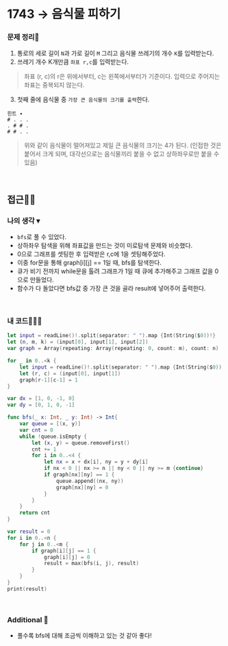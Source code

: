 # 1743 → 음식물 피하기
### 문제 정리📝
1. 통로의 세로 길이 `N`과 가로 길이 `M` 그리고 음식물 쓰레기의 개수 `K`를 입력받는다.
2. 쓰레기 개수 K개만큼 `좌표 r,c`를 입력받는다. 
> 좌표 (r, c)의 r은 위에서부터, c는 왼쪽에서부터가 기준이다. 입력으로 주어지는 좌표는 중복되지 않는다.
3. 첫째 줄에 음식물 중 `가장 큰 음식물의 크기를 출력`한다.
```
힌트 ▾
# . . .
. # # .
# # . .
``` 
> 위와 같이 음식물이 떨어져있고 제일 큰 음식물의 크기는 4가 된다. (인접한 것은 붙어서 크게 되며, 대각선으로는 음식물끼리 붙을 수 없고 상하좌우로만 붙을 수 있음)

</br>

## 접근🚶🏻
### 나의 생각 ▾
- `bfs`로 풀 수 있었다.
- 상하좌우 탐색을 위해 좌표값을 만드는 것이 미로탐색 문제와 비슷했다.
- 0으로 그래프를 셋팅한 후 입력받은 r,c에 1을 셋팅해주었다.
- 이중 for문을 통해 graph[i][j] == 1일 때, bfs를 탐색한다.
- 큐가 비기 전까지 while문을 톨려 그래프가 1일 때 큐에 추가해주고 그래프 값을 0으로 만들었다.
- 함수가 다 돌았다면 bfs값 중 가장 큰 것을 골라 result에 넣어주어 출력한다.

</br>

### 내 코드👨🏻‍💻
```swift
let input = readLine()!.split(separator: " ").map {Int(String($0))!}
let (n, m, k) = (input[0], input[1], input[2])
var graph = Array(repeating: Array(repeating: 0, count: m), count: n)

for _ in 0..<k {
    let input = readLine()!.split(separator: " ").map {Int(String($0))!}
    let (r, c) = (input[0], input[1])
    graph[r-1][c-1] = 1
}

var dx = [1, 0, -1, 0]
var dy = [0, 1, 0, -1]

func bfs(_ x: Int, _ y: Int) -> Int{
    var queue = [(x, y)]
    var cnt = 0
    while !queue.isEmpty {
        let (x, y) = queue.removeFirst()
        cnt += 1
        for i in 0..<4 {
            let nx = x + dx[i], ny = y + dy[i]
            if nx < 0 || nx >= n || ny < 0 || ny >= m {continue}
            if graph[nx][ny] == 1 {
                queue.append((nx, ny))
                graph[nx][ny] = 0
            }
        }
    }
    return cnt
}

var result = 0
for i in 0..<n {
    for j in 0..<m {
        if graph[i][j] == 1 {
            graph[i][j] = 0
            result = max(bfs(i, j), result)
        }
    }
}
print(result)
```

</br>

### Additional 📂
- 풀수록 bfs에 대해 조금씩 이해하고 있는 것 같아 좋다!
